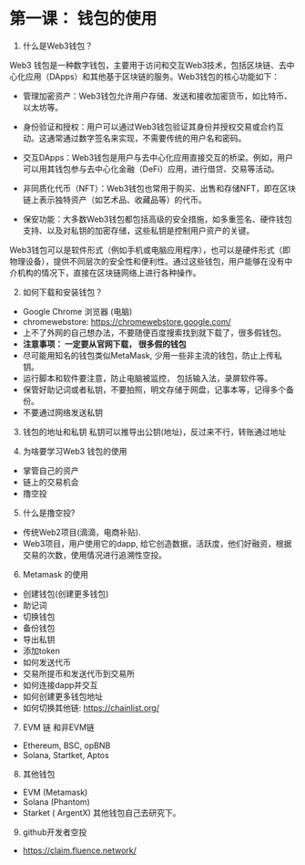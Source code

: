 
# 第一课： 钱包的使用

1. 什么是Web3钱包？

Web3 钱包是一种数字钱包，主要用于访问和交互Web3技术，包括区块链、去中心化应用（DApps）和其他基于区块链的服务。Web3钱包的核心功能如下：

- 管理加密资产：Web3钱包允许用户存储、发送和接收加密货币，如比特币、以太坊等。

- 身份验证和授权：用户可以通过Web3钱包验证其身份并授权交易或合约互动。这通常通过数字签名来实现，不需要传统的用户名和密码。

- 交互DApps：Web3钱包是用户与去中心化应用直接交互的桥梁。例如，用户可以用其钱包参与去中心化金融（DeFi）应用，进行借贷、交易等活动。

- 非同质化代币（NFT）：Web3钱包也常用于购买、出售和存储NFT，即在区块链上表示独特资产（如艺术品、收藏品等）的代币。

- 保安功能：大多数Web3钱包都包括高级的安全措施，如多重签名、硬件钱包支持、以及对私钥的加密存储，这些私钥是控制用户资产的关键。

Web3钱包可以是软件形式（例如手机或电脑应用程序），也可以是硬件形式（即物理设备），提供不同层次的安全性和便利性。通过这些钱包，用户能够在没有中介机构的情况下，直接在区块链网络上进行各种操作。

2. 如何下载和安装钱包？
- Google Chrome 浏览器 (电脑)
- chromewebstore: https://chromewebstore.google.com/
- 上不了外网的自己想办法，不要随便百度搜索找到就下载了，很多假钱包。
- **注意事项： 一定要从官网下载， 很多假的钱包**
- 尽可能用知名的钱包类似MetaMask, 少用一些非主流的钱包，防止上传私钥。
- 运行脚本和软件要注意，防止电脑被监控， 包括输入法，录屏软件等。
- 保管好助记词或者私钥，不要拍照，明文存储于网盘，记事本等，记得多个备份。
- 不要通过网络发送私钥

3. 钱包的地址和私钥
私钥可以推导出公钥(地址)，反过来不行，转账通过地址

4. 为啥要学习Web3 钱包的使用
- 掌管自己的资产
- 链上的交易机会
- 撸空投

5. 什么是撸空投?
- 传统Web2项目(滴滴，电商补贴).
- Web3项目，用户使用它的dapp, 给它创造数据，活跃度，他们好融资，根据交易的次数，使用情况进行追溯性空投。

6. Metamask 的使用
- 创建钱包(创建更多钱包)
- 助记词
- 切换钱包
- 备份钱包
- 导出私钥
- 添加token
- 如何发送代币
- 交易所提币和发送代币到交易所
- 如何连接dapp并交互
- 如何创建更多钱包地址
- 如何切换其他链: https://chainlist.org/

7. EVM 链 和非EVM链
- Ethereum, BSC, opBNB
- Solana, Startket, Aptos

8. 其他钱包
- EVM (Metamask)
- Solana (Phantom)
- Starket ( ArgentX)
其他钱包自己去研究下。

9. github开发者空投
- https://claim.fluence.network/





